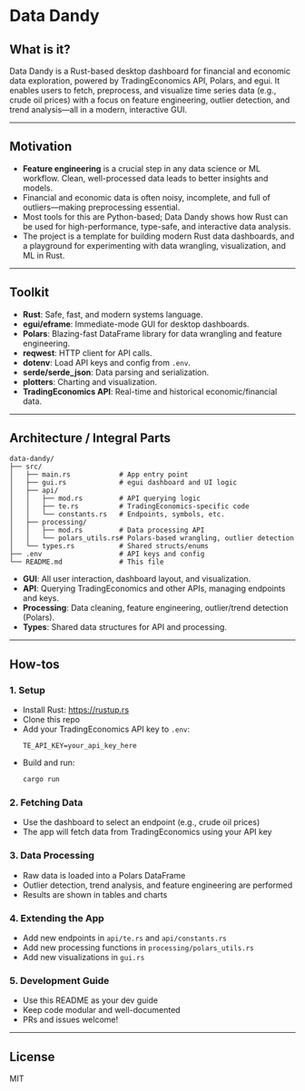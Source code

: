# Data Dandy

## What is it?
Data Dandy is a Rust-based desktop dashboard for financial and economic data exploration, powered by TradingEconomics API, Polars, and egui. It enables users to fetch, preprocess, and visualize time series data (e.g., crude oil prices) with a focus on feature engineering, outlier detection, and trend analysis—all in a modern, interactive GUI.

---

## Motivation
- **Feature engineering** is a crucial step in any data science or ML workflow. Clean, well-processed data leads to better insights and models.
- Financial and economic data is often noisy, incomplete, and full of outliers—making preprocessing essential.
- Most tools for this are Python-based; Data Dandy shows how Rust can be used for high-performance, type-safe, and interactive data analysis.
- The project is a template for building modern Rust data dashboards, and a playground for experimenting with data wrangling, visualization, and ML in Rust.

---

## Toolkit
- **Rust**: Safe, fast, and modern systems language.
- **egui/eframe**: Immediate-mode GUI for desktop dashboards.
- **Polars**: Blazing-fast DataFrame library for data wrangling and feature engineering.
- **reqwest**: HTTP client for API calls.
- **dotenv**: Load API keys and config from `.env`.
- **serde/serde_json**: Data parsing and serialization.
- **plotters**: Charting and visualization.
- **TradingEconomics API**: Real-time and historical economic/financial data.

---

## Architecture / Integral Parts

```
data-dandy/
├── src/
│   ├── main.rs            # App entry point
│   ├── gui.rs             # egui dashboard and UI logic
│   ├── api/
│   │   ├── mod.rs         # API querying logic
│   │   ├── te.rs          # TradingEconomics-specific code
│   │   └── constants.rs   # Endpoints, symbols, etc.
│   ├── processing/
│   │   ├── mod.rs         # Data processing API
│   │   └── polars_utils.rs# Polars-based wrangling, outlier detection
│   └── types.rs           # Shared structs/enums
├── .env                   # API keys and config
└── README.md              # This file
```

- **GUI**: All user interaction, dashboard layout, and visualization.
- **API**: Querying TradingEconomics and other APIs, managing endpoints and keys.
- **Processing**: Data cleaning, feature engineering, outlier/trend detection (Polars).
- **Types**: Shared data structures for API and processing.

---

## How-tos

### 1. Setup
- Install Rust: https://rustup.rs
- Clone this repo
- Add your TradingEconomics API key to `.env`:
  ```
  TE_API_KEY=your_api_key_here
  ```
- Build and run:
  ```sh
  cargo run
  ```

### 2. Fetching Data
- Use the dashboard to select an endpoint (e.g., crude oil prices)
- The app will fetch data from TradingEconomics using your API key

### 3. Data Processing
- Raw data is loaded into a Polars DataFrame
- Outlier detection, trend analysis, and feature engineering are performed
- Results are shown in tables and charts

### 4. Extending the App
- Add new endpoints in `api/te.rs` and `api/constants.rs`
- Add new processing functions in `processing/polars_utils.rs`
- Add new visualizations in `gui.rs`

### 5. Development Guide
- Use this README as your dev guide
- Keep code modular and well-documented
- PRs and issues welcome!

---

## License
MIT 